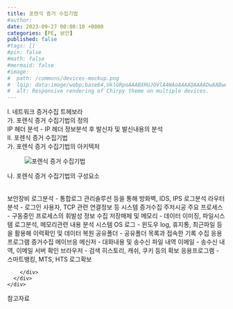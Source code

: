 ```yaml
---
title: 포렌식 증거 수집기법
#author: 
date: 2023-09-27 00:00:10 +0800
categories: [PE, 보안]
published: false
#tags: []
#pin: false
#math: false
#mermaid: false
#image:
#  path: /commons/devices-mockup.png
#  lqip: data:image/webp;base64,UklGRpoAAABXRUJQVlA4WAoAAAAQAAAADwAABwAAQUxQSDIAAAARL0AmbZurmr57yyIiqE8oiG0bejIYEQTgqiDA9vqnsUSI6H+oAERp2HZ65qP/VIAWAFZQOCBCAAAA8AEAnQEqEAAIAAVAfCWkAALp8sF8rgRgAP7o9FDvMCkMde9PK7euH5M1m6VWoDXf2FkP3BqV0ZYbO6NA/VFIAAAA
#  alt: Responsive rendering of Chirpy theme on multiple devices.
---
```


<div class="post-wrap">
  <div class="para">
    <div class="para-title">
      I. 네트워크 증거수집 트헤보라 
    </div>
    <div class="para-cntnt">
      <div class="para">
        <div class="para-title">
          가. 포렌식 증거 수집기법의 정의
        </div>
        <div class="para-cntnt">
            IP 헤더 분석 - IP 헤더 정보분석 후 발신자 및 발신내용의 분석
        </div>
      </div>
    </div>
  </div>
  
  <div class="para">
    <div class="para-title">
      II. 포렌식 증거 수집기법
    </div>
    <div class="para-cntnt">
      <div class="para">
        <div class="para-title">
          가. 포렌식 증거 수집기법의 아키텍처
        </div>
        <div class="para-cntnt">
          <figure class="post-figure">
            <img src="/assets/img/posts/포렌식-증거-수집기법.png" alt="포렌식 증거 수집기법">
<!--            <figcaption>Source: Unveiling the Metaverse: Exploring Emerging Trends, Multifaceted Perspectives, and Future Challenges</figcaption>-->
          </figure>
        </div>
      </div>
      <div class="para">
        <div class="para-title">
          나. 포렌식 증거 수집기법의 구성요소
        </div>
        <div class="para-cntnt">
          <table class="post-table">
          </table>
            보안장비 로그분석 - 통합로그 관리솔루션 등을 통해 방화벽, IDS, IPS 로그분석
  라우터 분석 - 로그인 사용자, TCP 관련 연결정보 등
시스템 증거수집 주저시공 
  주요 프로세스 - 구동중인 프로세스의 휘발성 정보 수집
  저장매체 및 메모리 - 데이터 이미징, 파일시스템 로그분석, 메모리관련 내용 분석
  시스템 OS 로그 - 윈도우 log, 휴지통, 최근파일 등을 활용해 이력확인 및 데이터 복원
  공유폴더 - 공유폴더 목록과 접속한 기록 수집
응용프로그램 증거수집 메이브응
  메신저 - 대화내용 및 송수신 파일 내역
  이메일 - 송수신 내역, 이메일 서버 확인
  브라우저 - 검색 히스토리, 캐쉬, 쿠키 등의 확보
  응용프로그램 - 스마트뱅킹, MTS, HTS 로그확보

        </div>
      </div>
    </div>
  </div>

  <div class="refr-wrap">
    <div class="refr-title">
        참고자료
    </div>
    <ol class="refr-list">
    <!--    <li>(나현식, 최대선) <a target="_blank" href="https://scienceon.kisti.re.kr/commons/util/originalView.do?cn=JAKO202225948430499&oCn=JAKO202225948430499&dbt=JAKO&journal=NJOU00291864">메타버스 보안 위협 요소 및 대응 방안 검토</a></li>-->
    <!--    <li>(M. Uddin, S. Manickam, H. Ullah, M. Obaidat and A. Dandoush) <a target="_blank" href="https://ieeexplore.ieee.org/abstract/document/10138386">Unveiling the Metaverse: Exploring Emerging Trends, Multifaceted Perspectives, and Future Challenges</a></li>-->
    </ol>
  </div>
</div>
